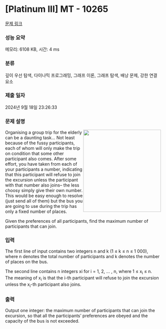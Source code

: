 # [Platinum III] MT - 10265 

[문제 링크](https://www.acmicpc.net/problem/10265) 

### 성능 요약

메모리: 6108 KB, 시간: 4 ms

### 분류

깊이 우선 탐색, 다이나믹 프로그래밍, 그래프 이론, 그래프 탐색, 배낭 문제, 강한 연결 요소

### 제출 일자

2024년 9월 18일 23:26:33

### 문제 설명

<p><img alt="" src="https://www.acmicpc.net/upload/images2/outing.png" style="float:right; height:265px; width:251px">Organising a group trip for the elderly can be a daunting task... Not least because of the fussy participants, each of whom will only make the trip on condition that some other participant also comes. After some effort, you have taken from each of your participants a number, indicating that this participant will refuse to join the excursion unless the participant with that number also joins– the less choosy simply give their own number. This would be easy enough to resolve (just send all of them) but the bus you are going to use during the trip has only a fixed number of places.</p>

<p>Given the preferences of all participants, find the maximum number of participants that can join.</p>

### 입력 

 <p>The first line of input contains two integers n and k (1 ≤ k ≤ n ≤ 1 000), where n denotes the total number of participants and k denotes the number of places on the bus.</p>

<p>The second line contains n integers xi for i = 1, 2, ... , n, where 1 ≤ x<sub>i</sub> ≤ n. The meaning of x<sub>i</sub> is that the i-th participant will refuse to join the excursion unless the x<sub>i</sub>-th participant also joins.</p>

### 출력 

 <p>Output one integer: the maximum number of participants that can join the excursion, so that all the participants’ preferences are obeyed and the capacity of the bus is not exceeded.</p>


